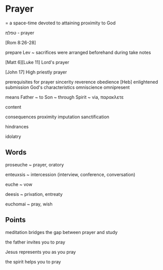 # Prayer
= a space-time devoted to attaining proximity to God

טפלמ - prayer


[Rom 8:26-28]

prepare
	Lev ~ sacrifices were arranged beforehand
during
	take notes

[Matt 6][Luke 11]
  Lord's prayer

[John 17]
  High priestly prayer

prerequisites for prayer
  sincerity
  reverence
  obedience [Heb]
    enlightened submission
  God's characteristics
    omniscience
    omnipresent

means
  Father ~ to
  Son ~ through
  Spirit ~ via, παρακλετε

content

consequences
  proximity
  imputation
  sanctification

hindrances

idolatry


## Words

proseuche ~ prayer, oratory

enteuxsis ~ intercession (interview, conference, conversation)

euche ~ vow

deesis ~ privation, entreaty

euchomai ~ pray, wish


## Points

meditation bridges the gap between prayer and study

the father invites you to pray

Jesus represents you as you pray

the spirit helps you to pray


